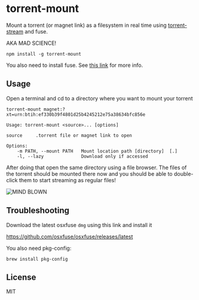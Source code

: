 # torrent-mount

Mount a torrent (or magnet link) as a filesystem in real time using [torrent-stream](https://github.com/mafintosh/torrent-stream) and fuse.

AKA MAD SCIENCE!

```
npm install -g torrent-mount
```

You also need to install fuse. See [this link](https://github.com/mafintosh/fuse-bindings#requirements) for more info.

## Usage

Open a terminal and cd to a directory where you want to mount your torrent

```
torrent-mount magnet:?xt=urn:btih:ef330b39f4801d25b4245212e75a38634bfc856e
```
```
Usage: torrent-mount <source>... [options]

source     .torrent file or magnet link to open

Options:
	-m PATH, --mount PATH   Mount location path [directory]  [.]
	-l, --lazy              Download only if accessed
```

After doing that open the same directory using a file browser.
The files of the torrent should be mounted there now and you should be able to double-click them to start streaming as regular files!

![MIND BLOWN](http://i.imgur.com/C4buo.gif)

## Troubleshooting

Download the latest osxfuse `dmg` using this link and install it

https://github.com/osxfuse/osxfuse/releases/latest

You also need pkg-config:

```
brew install pkg-config
```

## License

MIT
